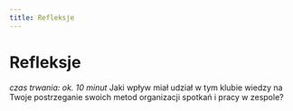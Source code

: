 ```yaml
---
title: Refleksje
---
```

# Refleksje

*czas trwania: ok. 10 minut*
Jaki wpływ miał udział w tym klubie wiedzy na Twoje postrzeganie swoich metod organizacji spotkań i pracy w zespole? 
